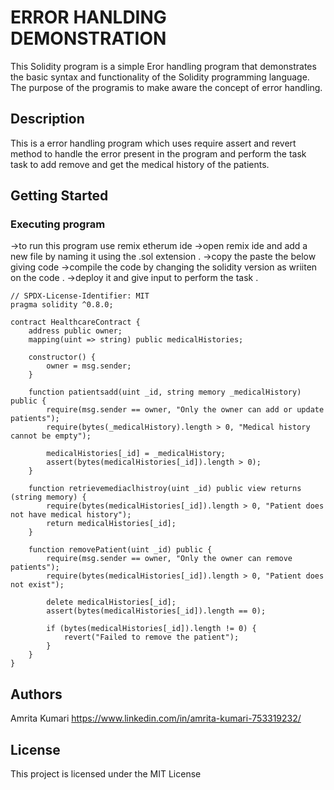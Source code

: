 # ERROR HANLDING DEMONSTRATION

This Solidity program is a simple Eror handling program that demonstrates the basic syntax and functionality of the Solidity programming language. The purpose of the programis to make aware the concept of error handling.

## Description

This is a error handling program which uses require assert and revert method to handle the error present in the program and perform the task task to add remove and get the medical history of the patients.

## Getting Started

### Executing program
->to run this program use remix etherum ide 
->open remix ide and add a new file by naming it using the .sol extension .
->copy the paste the below giving code 
->compile the code by changing the solidity version as wriiten on the code .
->deploy it and give input to perform the task .

```
// SPDX-License-Identifier: MIT
pragma solidity ^0.8.0;

contract HealthcareContract {
    address public owner;
    mapping(uint => string) public medicalHistories;

    constructor() {
        owner = msg.sender;
    }

    function patientsadd(uint _id, string memory _medicalHistory) public {
        require(msg.sender == owner, "Only the owner can add or update patients");
        require(bytes(_medicalHistory).length > 0, "Medical history cannot be empty");
        
        medicalHistories[_id] = _medicalHistory;
        assert(bytes(medicalHistories[_id]).length > 0);
    }

    function retrievemediaclhistroy(uint _id) public view returns (string memory) {
        require(bytes(medicalHistories[_id]).length > 0, "Patient does not have medical history");
        return medicalHistories[_id];
    }

    function removePatient(uint _id) public {
        require(msg.sender == owner, "Only the owner can remove patients");
        require(bytes(medicalHistories[_id]).length > 0, "Patient does not exist");

        delete medicalHistories[_id];
        assert(bytes(medicalHistories[_id]).length == 0);

        if (bytes(medicalHistories[_id]).length != 0) {
            revert("Failed to remove the patient");
        }
    }
}
```

## Authors

Amrita Kumari
https://www.linkedin.com/in/amrita-kumari-753319232/

## License

This project is licensed under the MIT License 
